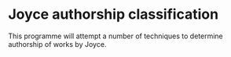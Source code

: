 Joyce authorship classification
===============================

This programme will attempt a number of techniques to determine authorship of works by Joyce. 